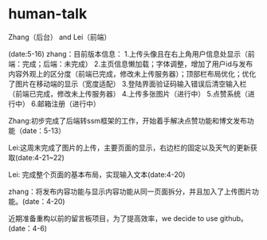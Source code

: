 # human-talk
Zhang（后台） and Lei（前端）

(date:5-16)
zhang：目前版本信息： 
1.上传头像且在右上角用户信息处显示（前端：完成；后端：未完成）
2.主页信息懒加载；字体调整，增加了用户id与发布内容外观上的区分度（前端已完成，修改未上传服务器）；顶部栏布局优化；优化了图片在移动端的显示（宽度适配）
3.登陆界面验证码输入错误后清空输入栏（前端已完成，修改未上传服务器）
4.上传多张图片（进行中）
5.点赞系统（进行中）
6.邮箱注册（进行中）
                 

Zhang:初步完成了后端转ssm框架的工作，开始着手解决点赞功能和博文发布功能（date：5-13）

Lei:这周末完成了图片的上传，主要页面的显示，右边栏的固定以及天气的更新获取(date:4-21~22)

Lei: 完成整个页面的基本布局，实现输入文本(date:4-20)

zhang：将发布内容功能与显示内容功能从同一页面拆分，并且加入了上传图片功能。(date：4-20)

近期准备重构以前的留言板项目，为了提高效率，we decide to use github。(date：4-6)
